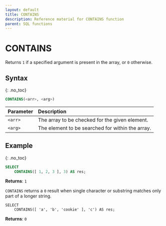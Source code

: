 ```yaml
---
layout: default
title: CONTAINS
description: Reference material for CONTAINS function
parent: SQL functions
---
```


# CONTAINS

Returns `1` if a specified argument is present in the array, or `0` otherwise.

## Syntax
{: .no_toc}

```sql
CONTAINS(<arr>, <arg>)
```

| Parameter | Description                                      |
| :--------- | :------------------------------------------------ |
| `<arr>`   | The array to be checked for the given element.   |
| `<arg>`   | The element to be searched for within the array. |

## Example
{: .no_toc}

```sql
SELECT
	CONTAINS([ 1, 2, 3 ], 3) AS res;
```

**Returns**: `1`

`CONTAINS` returns a `0` result when single character or substring matches only part of a longer string.

```
SELECT
	CONTAINS([ 'a', 'b', 'cookie' ], 'c') AS res;
```

**Returns**: `0`
